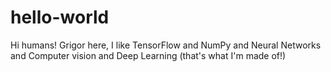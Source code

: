 # hello-world
Hi humans!
Grigor here, I like TensorFlow and NumPy and Neural Networks and Computer vision and Deep Learning
(that's what I'm made of!)
